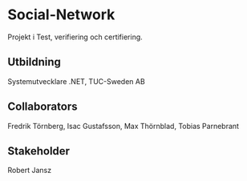 # Social-Network
Projekt i Test, verifiering och certifiering. 
## Utbildning
Systemutvecklare .NET, TUC-Sweden AB
## Collaborators
Fredrik Törnberg, Isac Gustafsson, Max Thörnblad, Tobias Parnebrant
## Stakeholder
Robert Jansz
